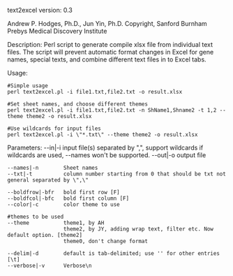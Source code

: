 text2excel
version: 0.3

Andrew P. Hodges, Ph.D., Jun Yin, Ph.D.
Copyright, Sanford Burnham Prebys Medical Discovery Institute

Description: Perl script to generate compile xlsx file from individual text files. The script will prevent automatic format changes in Excel for gene names, special texts, and combine different text files in to Excel tabs.

Usage: 

    #Simple usage
    perl text2excel.pl -i file1.txt,file2.txt -o result.xlsx

    #Set sheet names, and choose different themes
    perl text2excel.pl -i file1.txt,file2.txt -n ShName1,Shname2 -t 1,2 --theme theme2 -o result.xlsx

    #Use wildcards for input files
    perl text2excel.pl -i \"*.txt\" --theme theme2 -o result.xlsx


Parameters:
	--in|-i           input file(s) separated by \",\", support wildcards
                           if wildcards are used, --names won't be supported.
	--out|-o          output file

	--names|-n        Sheet names
	--txt|-t          column number starting from 0 that should be txt not general separated by \",\"

	--boldfrow|-bfr   bold first row [F]
	--boldfcol|-bfc   bold first column [F]
	--color|-c        color theme to use

    #themes to be used
	--theme           theme1, by AH 
                      theme2, by JY, adding wrap text, filter etc. Now default option. [theme2]
                      theme0, don't change format

	--delim|-d        default is tab-delimited; use '' for other entries [\t]
	--verbose|-v      Verbose\n	
